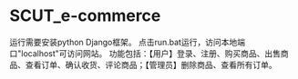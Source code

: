 # SCUT_e-commerce
运行需要安装python Django框架。
点击run.bat运行，访问本地端口"localhost"可访问网站。
功能包括：【用户】登录、注册、购买商品、出售商品、查看订单、确认收货、评论商品；【管理员】删除商品、查看所有订单。
